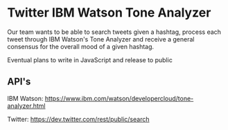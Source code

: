 # Twitter IBM Watson Tone Analyzer

Our team wants to be able to search tweets given a hashtag, process each tweet
through IBM Watson's Tone Analyzer and receive a general consensus for the overall
mood of a given hashtag.


Eventual plans to write in JavaScript and release to public

## API's
IBM Watson: https://www.ibm.com/watson/developercloud/tone-analyzer.html  

Twitter: https://dev.twitter.com/rest/public/search
